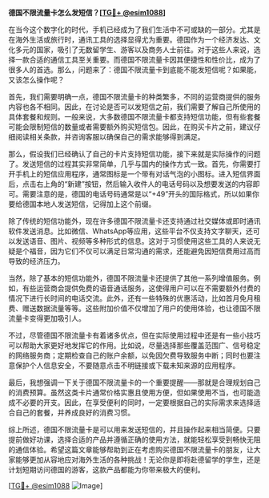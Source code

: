 **德国不限流量卡怎么发短信？[[TG💪+ @esim1088](https://t.me/s/esim1088)]**

在当今这个数字化的时代，手机已经成为了我们生活中不可或缺的一部分。尤其是在海外生活或旅行时，通讯工具的选择显得尤为重要。德国作为一个经济发达、文化多元的国家，吸引了无数留学生、游客以及商务人士前往。对于这些人来说，选择一款合适的通信工具至关重要。而德国不限流量卡因其便捷性和性价比，成为了很多人的首选。那么，问题来了：德国不限流量卡到底能不能发短信呢？如果能，又该怎么操作呢？

首先，我们需要明确一点，德国不限流量卡的种类繁多，不同的运营商提供的服务内容也各不相同。因此，在讨论是否可以发短信之前，我们需要了解自己所使用的具体套餐和规则。一般来说，大多数德国不限流量卡都支持短信功能，但有些套餐可能会限制短信的数量或者需要额外购买短信包。因此，在购买卡片之前，建议仔细阅读相关条款，并咨询客服以确保自己的需求能够得到满足。

那么，假设我们已经确认了自己的卡片支持短信功能，接下来就是实际操作的问题了。发送短信的过程其实非常简单，几乎与国内的操作方式一致。首先，你需要打开手机上的短信应用程序，通常图标是一个带有对话气泡的小图标。进入短信界面后，点击右上角的“新建”按钮，然后输入收件人的电话号码以及想要发送的内容即可。需要注意的是，德国的电话号码通常是以“+49”开头的国际格式，所以如果你要给德国本地人发送短信，记得加上这个前缀。

除了传统的短信功能外，现在许多德国不限流量卡还支持通过社交媒体或即时通讯软件发送消息。比如微信、WhatsApp等应用，这些平台不仅支持文字聊天，还可以发送语音、图片、视频等多种形式的信息。这对于习惯使用这些工具的人来说无疑是个福音，因为它们不仅可以满足日常沟通的需求，还能避免因短信费用过高而导致的经济压力。

当然，除了基本的短信功能外，德国不限流量卡还提供了其他一系列增值服务。例如，有些运营商会提供免费的语音通话服务，这使得用户可以在不需要额外付费的情况下进行长时间的电话交流。此外，还有一些特殊的优惠活动，比如首月免月租费、赠送数据流量等等。这些附加价值不仅增加了用户的使用体验，也让德国不限流量卡变得更加吸引人。

不过，尽管德国不限流量卡有着诸多优点，但在实际使用过程中还是有一些小技巧可以帮助大家更好地发挥它的作用。比如说，尽量选择那些覆盖范围广、信号稳定的网络服务商；定期检查自己的账户余额，以免因欠费导致服务中断；同时也要注意保护个人信息安全，不要随意点击不明链接或下载未知来源的应用程序。

最后，我想强调一下关于德国不限流量卡的一个重要提醒——那就是合理规划自己的消费预算。虽然这类卡片通常价格实惠且使用方便，但如果使用不当，也可能造成不必要的开支。因此，在享受便利的同时，一定要根据自己的实际需求来选择适合自己的套餐，并养成良好的消费习惯。

综上所述，德国不限流量卡是可以用来发送短信的，并且操作起来相当简便。只要提前做好功课，选择合适的产品并遵循正确的使用方法，就能轻松享受到畅快无阻的通信体验。希望这篇文章能够帮助到正在考虑购买德国不限流量卡的朋友，让大家能够更加从容地应对海外生活的各种挑战！无论你是即将赴德留学的学生，还是计划短期访问德国的游客，这款产品都能为你带来极大的便利。

[[TG💪+ @esim1088](https://t.me/s/esim1088) ![Image](https://i.postimg.cc/4NQfJmqS/Snipaste-2025-05-13-00-14-12.png)]